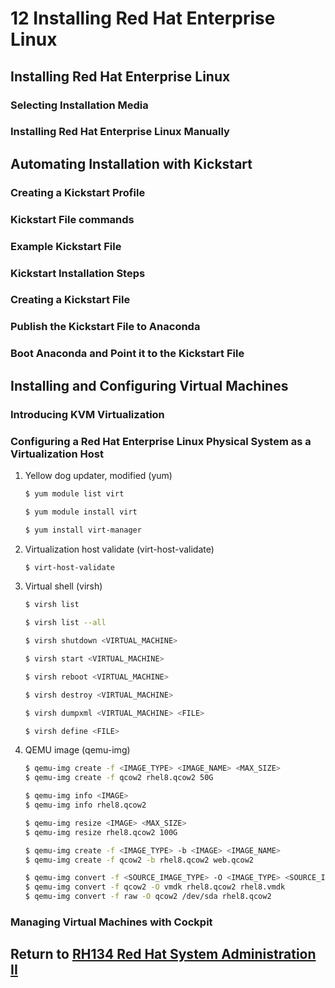 # 12 Installing Red Hat Enterprise Linux
## Installing Red Hat Enterprise Linux
### Selecting Installation Media
### Installing Red Hat Enterprise Linux Manually
## Automating Installation with Kickstart
### Creating a Kickstart Profile
### Kickstart File commands
### Example Kickstart File
### Kickstart Installation Steps
### Creating a Kickstart File
### Publish the Kickstart File to Anaconda
### Boot Anaconda and Point it to the Kickstart File
## Installing and Configuring Virtual Machines
### Introducing KVM Virtualization
### Configuring a Red Hat Enterprise Linux Physical System as a Virtualization Host
1. Yellow dog updater, modified (yum)
    ```bash
    $ yum module list virt
    ```
    ```bash
    $ yum module install virt
    ```
    ```bash
    $ yum install virt-manager
    ```
2. Virtualization host validate (virt-host-validate)
    ```bash
    $ virt-host-validate
    ```
3. Virtual shell (virsh)
    ```bash
    $ virsh list
    ```
    ```bash
    $ virsh list --all
    ```
    ```bash
    $ virsh shutdown <VIRTUAL_MACHINE>
    ```
    ```bash
    $ virsh start <VIRTUAL_MACHINE>
    ```
    ```bash
    $ virsh reboot <VIRTUAL_MACHINE>
    ```
    ```bash
    $ virsh destroy <VIRTUAL_MACHINE>
    ```
    ```bash
    $ virsh dumpxml <VIRTUAL_MACHINE> <FILE>
    ```
    ```bash
    $ virsh define <FILE>
    ```
4. QEMU image (qemu-img)
    ```bash
    $ qemu-img create -f <IMAGE_TYPE> <IMAGE_NAME> <MAX_SIZE>
    $ qemu-img create -f qcow2 rhel8.qcow2 50G
    ```
    ```bash
    $ qemu-img info <IMAGE>
    $ qemu-img info rhel8.qcow2
    ```
    ```bash
    $ qemu-img resize <IMAGE> <MAX_SIZE>
    $ qemu-img resize rhel8.qcow2 100G
    ```
    ```bash
    $ qemu-img create -f <IMAGE_TYPE> -b <IMAGE> <IMAGE_NAME>
    $ qemu-img create -f qcow2 -b rhel8.qcow2 web.qcow2
    ```
    ```bash
    $ qemu-img convert -f <SOURCE_IMAGE_TYPE> -O <IMAGE_TYPE> <SOURCE_IMAGE> <IMAGE_NAME> 
    $ qemu-img convert -f qcow2 -O vmdk rhel8.qcow2 rhel8.vmdk
    $ qemu-img convert -f raw -O qcow2 /dev/sda rhel8.qcow2
    ```
### Managing Virtual Machines with Cockpit
## Return to [RH134 Red Hat System Administration II](/rh134_red_hat_system_administration_ii/README.md)
